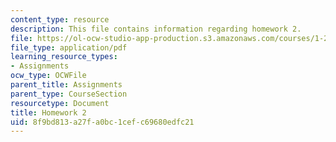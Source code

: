 ```yaml
---
content_type: resource
description: This file contains information regarding homework 2.
file: https://ol-ocw-studio-app-production.s3.amazonaws.com/courses/1-264j-database-internet-and-systems-integration-technologies-fall-2013/8f9bd813a27fa0bc1cefc69680edfc21_MIT1_264JF13_HW2.pdf
file_type: application/pdf
learning_resource_types:
- Assignments
ocw_type: OCWFile
parent_title: Assignments
parent_type: CourseSection
resourcetype: Document
title: Homework 2
uid: 8f9bd813-a27f-a0bc-1cef-c69680edfc21
---
```

